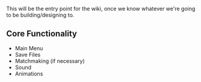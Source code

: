 This will be the entry point for the wiki, once we know whatever we're going to be building/designing to. 

## Core Functionality
- Main Menu
- Save Files
- Matchmaking (if necessary)
- Sound
- Animations